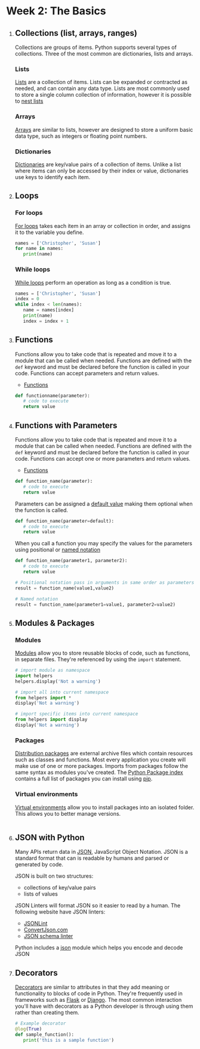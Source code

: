 # Week 2: The Basics

1. ## Collections (list, arrays, ranges)

   Collections are groups of items. Python supports several types of collections. Three of the most common are dictionaries, lists and arrays.

   ### Lists

   [Lists](https://docs.python.org/3/tutorial/introduction.html#lists) are a collection of items. Lists can be expanded or contracted as needed, and can contain any data type. Lists are most commonly used to store a single column collection of information, however it is possible to [nest lists](https://docs.python.org/3/tutorial/datastructures.html#nested-list-comprehensions)

   ### Arrays

   [Arrays](https://docs.python.org/3/library/array.html) are similar to lists, however are designed to store a uniform basic data type, such as integers or floating point numbers.

   ### Dictionaries

   [Dictionaries](https://docs.python.org/3/tutorial/datastructures.html#dictionaries) are key/value pairs of a collection of items. Unlike a list where items can only be accessed by their index or value, dictionaries use keys to identify each item.

2. ## Loops

   ### For loops

   [For loops](https://docs.python.org/3/reference/compound_stmts.html#the-for-statement) takes each item in an array or collection in order, and assigns it to the variable you define.

   ```python
   names = ['Christopher', 'Susan']
   for name in names:
      print(name)
   ```

   ### While loops

   [While loops](https://docs.python.org/3/reference/compound_stmts.html#the-while-statement) perform an operation as long as a condition is true.

   ```python
   names = ['Christopher', 'Susan']
   index = 0
   while index < len(names):
      name = names[index]
      print(name)
      index = index + 1
   ```

3. ## Functions

   Functions allow you to take code that is repeated and move it to a module that can be called when needed. Functions are defined with the `def` keyword and must be declared before the function is called in your code. Functions can accept parameters and return values.

   - [Functions](https://docs.python.org/3/tutorial/controlflow.html#defining-functions)

   ```python
   def functionname(parameter):
      # code to execute
      return value
   ```

4. ## Functions with Parameters

   Functions allow you to take code that is repeated and move it to a module that can be called when needed. Functions are defined with the `def` keyword and must be declared before the function is called in your code. Functions can accept one or more parameters and return values.

   - [Functions](https://docs.python.org/3/tutorial/controlflow.html#defining-functions)

   ```python
   def function_name(parameter):
      # code to execute
      return value
   ```

   Parameters can be assigned a [default value](https://docs.python.org/3/tutorial/controlflow.html#default-argument-values) making them optional when the function is called.

   ```python
   def function_name(parameter=default):
      # code to execute
      return value
   ```

   When you call a function you may specify the values for the parameters using positional or [named notation](https://docs.python.org/3/tutorial/controlflow.html#keyword-arguments)

   ```python
   def function_name(parameter1, parameter2):
      # code to execute
      return value

   # Positional notation pass in arguments in same order as parameters are declared
   result = function_name(value1,value2)

   # Named notation
   result = function_name(parameter1=value1, parameter2=value2)
   ```

5. ## Modules & Packages

   ### Modules

   [Modules](https://docs.python.org/3/tutorial/modules.html) allow you to store reusable blocks of code, such as functions, in separate files. They're referenced by using the `import` statement.

   ```python
   # import module as namespace
   import helpers
   helpers.display('Not a warning')

   # import all into current namespace
   from helpers import *
   display('Not a warning')

   # import specific items into current namespace
   from helpers import display
   display('Not a warning')
   ```

   ### Packages

   [Distribution packages](https://packaging.python.org/glossary/#term-distribution-package) are external archive files which contain resources such as classes and functions. Most every application you create will make use of one or more packages. Imports from packages follow the same syntax as modules you've created. The [Python Package index](https://pypi.org/) contains a full list of packages you can install using [pip](https://pip.pypa.io/en/stable/).

   ### Virtual environments

   [Virtual environments](https://docs.python.org/3.7/tutorial/venv.html) allow you to install packages into an isolated folder. This allows you to better manage versions.

   ```console

   ```

6. ## JSON with Python

   Many APIs return data in [JSON](https://json.org/), JavaScript Object Notation. JSON is a standard format that can is readable by humans and parsed or generated by code.

   JSON is built on two structures:

   - collections of key/value pairs
   - lists of values

   JSON Linters will format JSON so it easier to read by a human. The following website have JSON linters:

   - [JSONLint](https://jsonlint.com/)
   - [ConvertJson.com](http://www.convertjson.com/jsonlint.htm)
   - [JSON schema linter](https://www.json-schema-linter.com/)

   Python includes a [json](https://docs.python.org/2/library/json.html) module which helps you encode and decode JSON

7. ## Decorators

   [Decorators](https://www.python.org/dev/peps/pep-0318/) are similar to attributes in that they add meaning or functionality to blocks of code in Python. They're frequently used in frameworks such as [Flask](http://flask.pocoo.org/) or [Django](https://www.djangoproject.com/). The most common interaction you'll have with decorators as a Python developer is through using them rather than creating them.

   ```python
   # Example decorator
   @log(True)
   def sample_function():
      print('this is a sample function')
   ```
